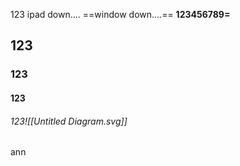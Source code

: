 123
ipad down....
==window down....==
**123456789=**
## 123
### 123
#### 123
###### 123![[Untitled Diagram.svg]]
ann